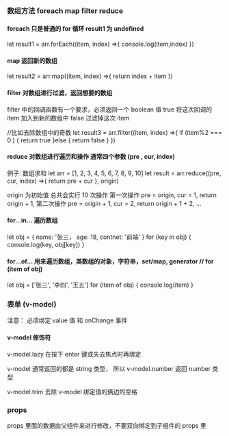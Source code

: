 ### 数组方法 foreach map filter reduce

#### foreach 只是普通的 for 循环 result1 为 undefined

let result1 = arr.forEach((item, index) =>{
console.log(item,index)
})

#### map 返回新的数组

let result2 = arr.map((item, index) =>{
return index + item
})

#### filter 对数组进行过滤，返回想要的数组

filter 中的回调函数有一个要求，必须返回一个 boolean 值
true 将这次回调的 item 加入到新的数组中
false 过滤掉这次 item

//比如去除数组中的奇数
let result3 = arr.filter((item, index) =>{
if (item%2 === 0 ) {
return true
}else {
return false
}
})

#### reduce 对数组进行遍历和操作 通常四个参数 (pre , cur, index)

例子: 数组求和
let arr = [1, 2, 3, 4, 5, 6, 7, 8, 9, 10]
let result = arr.reduce((pre, cur, index) =>{
return pre + cur
}, origin)

origin 为初始值
总共会实行 10 次操作
第一次操作 pre = origin, cur = 1, return origin + 1,
第二次操作 pre = origin + 1, cur = 2, return origin + 1 + 2,
...

#### for...in... 遍历数组

let obj = {
name: '张三，
age: 18,
contnet: '前端'
}
for (key in obj) {
console.log(key, obj[key])
}

#### for...of... 用来遍历数组，类数组的对象，字符串，set/map, generator // for (item of obj)

let obj = ['张三', '李四', '王五']
for (item of obj) {
console.log(item)
}

### 表单 (v-model)

注意： 必须绑定 value 值 和 onChange 事件

#### v-model 修饰符

v-model.lazy 在按下 enter 键或失去焦点时再绑定

v-model 通常返回的都是 string 类型， 所以 v-model.number 返回 number 类型

v-model.trim 去除 v-model 绑定值的俩边的空格

### props

props 里面的数据由父组件来进行修改，不要双向绑定到子组件的 props 里

